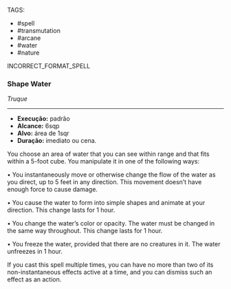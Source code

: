 TAGS:
- #spell
- #transmutation
- #arcane
- #water
- #nature

INCORRECT_FORMAT_SPELL
### Shape Water
*Truque*
___
- **Execução:** padrão
- **Alcance:** 6sqp
- **Alvo:** área de 1sqr
- **Duração:** imediato ou cena.

You choose an area of water that you can see within range and that fits within a 5-foot cube. You manipulate it in one of the following ways:  
  
• You instantaneously move or otherwise change the flow of the water as you direct, up to 5 feet in any direction. This movement doesn’t have enough force to cause damage.  
  
• You cause the water to form into simple shapes and animate at your direction. This change lasts for 1 hour.  
  
• You change the water’s color or opacity. The water must be changed in the same way throughout. This change lasts for 1 hour.
  
• You freeze the water, provided that there are no creatures in it. The water unfreezes in 1 hour.

If you cast this spell multiple times, you can have no more than two of its non-instantaneous effects active at a time, and you can dismiss such an effect as an action.
